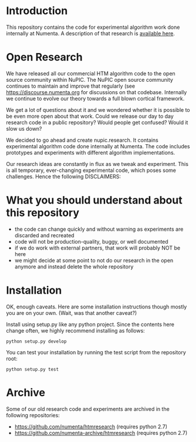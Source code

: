 Introduction
==============

This repository contains the code for experimental algorithm work done internally at Numenta. A description of that research is [available here](https://www.numenta.com/neuroscience-research/).

Open Research
==============

We have released all our commercial HTM algorithm code to the open source community within NuPIC. The NuPIC open source community continues to maintain and improve that regularly (see https://discourse.numenta.org for discussions on that codebase. Internally we continue to evolve our theory towards a full blown cortical framework.

We get a lot of questions about it and we wondered whether it is possible to be even more open about that work. Could we release our day to day research code in a public repository? Would people get confused? Would it slow us down?

We decided to go ahead and create nupic.research. It contains experimental algorithm code done internally at Numenta. The code includes prototypes and experiments with different algorithm implementations.

Our research ideas are constantly in flux as we tweak and experiment. This is all temporary, ever-changing experimental code, which poses some challenges. Hence the following DISCLAIMERS:

 
What you should understand about this repository
================================================

- the code can change quickly and without warning as experiments are discarded and recreated
- code will not be production-quality, buggy, or well documented
- if we do work with external partners, that work will probably NOT be here
- we might decide at some point to not do our research in the open anymore and instead delete the whole repository


Installation
============

OK, enough caveats. Here are some installation instructions though mostly you are on your own. (Wait, was that another caveat?)

Install using setup.py like any python project. Since the contents here change often, we highly recommend installing as follows:

    python setup.py develop


You can test your installation by running the test script from the repository root:

    python setup.py test
  

Archive
=======

Some of our old research code and experiments are archived in the following repositories: 
 
* https://github.com/numenta/htmresearch (requires python 2.7)
* https://github.com/numenta-archive/htmresearch (requires python 2.7)

